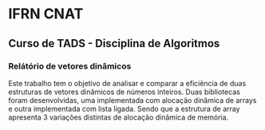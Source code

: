 # IFRN CNAT 
## Curso de TADS - Disciplina de Algoritmos 
### Relátório de vetores dinâmicos 

Este trabalho tem o objetivo de analisar e comparar a eficiência de duas estruturas de vetores dinâmicos de números inteiros. Duas bibliotecas foram desenvolvidas, uma implementada com alocação dinâmica de arrays e outra implementada com lista ligada. Sendo que a estrutura de array apresenta 3 variações distintas de alocação dinâmica de memória.